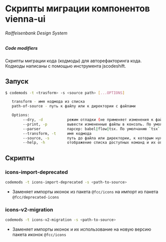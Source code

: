 # Скрипты миграции компонентов vienna-ui

###### Raiffeisenbank Design System

##### Code modifiers

Скрипты миграции кода (кодмоды) для авторефакторинга кода. Кодмоды написаны с помощью инструмента jscodeshift.

## Запуск

```bash
$ codemods -t <trasform> -s <source path> [...OPTIONS]

   transform - имя кодмода из списка
   path-of-source - путь к файлу или к директории с файлами

   Options:
        --dry, -d           режим отладки (не применяет изменения к файлам). По умолчанию `false`
        --print, -p         вывести измененные файлы в консоль. По умолчанию `false`
        --parser            парсер: babel|flow|tsx. По умолчанию `tsx`
        --transform, -t     имя кодмода
        --source, -s        путь до файла или директории, к которым нужно применить кодмоды
        --help, -h          отображение списка доступных команд и их описания
```

## Скрипты

### icons-import-deprecated

```bash
codemods -t icons-import-deprecated -s <path-to-source>
```

-   Заменяет импорты иконок из пакета `@fcc/icons` на импорт из пакета `@fcc/deprecated-icons`

### icons-v2-migration

```bash
codemods -t icons-v2-migration -s <path-to-source>
```

-   Заменяет импорты иконок и их использование на новую версию пакета иконок `@fcc/icons`
